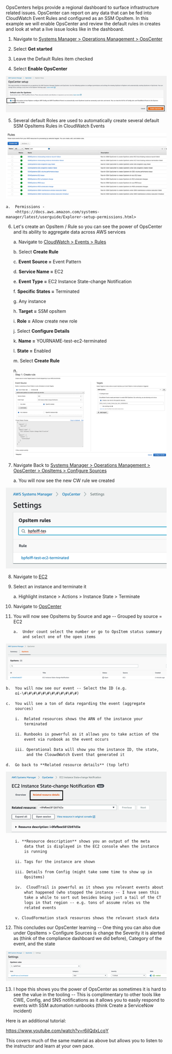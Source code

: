 OpsCenters helps provide a regional dashboard to surface infrastructure
related issues. OpsCenter can report on any data that can be fed into
CloudWatch Event Rules and configured as an SSM OpsItem. In this example
we will enable OpsCenter and review the default rules in creates and
look at what a live issue looks like in the dashboard.

1.  Navigate to [Systems Manager \> Operations Management \>
    OpsCenter](https://console.aws.amazon.com/systems-manager/opsitems)

2.  Select **Get started**

3.  Leave the Default Rules item checked

4.  Select **Enable OpsCenter**

![](./media/image27.png)

5.  Several default Roles are used to automatically create several
    default SSM OpsItems Rules in CloudWatch Events

![](./media/image28.png)

    a.  Permissions -
        <https://docs.aws.amazon.com/systems-manager/latest/userguide/Explorer-setup-permissions.html>

6.  Let's create an OpsItem / Rule so you can see the power of OpsCenter
    and its ability to aggregate data across AWS services

    a.  Navigate to [CloudWatch \> Events \>
        Rules](https://console.aws.amazon.com/cloudwatch/home?region=us-east-1#rules:)

    b.  Select **Create Rule**

    c.  **Event Source =** Event Pattern

    d.  **Service Name =** EC2

    e.  **Event Type =** EC2 Instance State-change Notification

    f.  **Specific States =** Terminated

    g.  Any instance

    h.  **Target =** SSM opsItem

    i.  **Role =** Allow create new role

    j.  Select **Configure Details**

    k.  **Name =** YOURNAME-test-ec2-terminated

    l.  **State =** Enabled

    m.  Select **Create Rule**

    n.  ![](./media/image29.png)

7.  Navigate Back to [Systems Manager \> Operations Management \>
    OpsCenter \> OpsItems \> Configure
    Sources](https://console.aws.amazon.com/systems-manager/explorer/settings?region=us-east-1&source=opscenter)

    a.  You will now see the new CW rule we created

![](./media/image30.png)

8.  Navigate to
    [EC2](https://console.aws.amazon.com/ec2/v2/home?region=us-east-1#Instances:sort=tag:Name)

9.  Select an instance and terminate it

    a.  Highlight instance \> Actions \> Instance State \> Terminate

10. Navigate to
    [OpsCenter](https://console.aws.amazon.com/systems-manager/opsitems/?region=us-east-1#activeTab=REPORTING)

11. You will now see OpsItems by Source and age -- Grouped by source =
    EC2

        a.  Under count select the number or go to OpsItem status summary
            and select one of the open items

![](./media/image31.png)

    b.  You will now see our event -- Select the ID (e.g.
        oi-\#\#\#\#\#\#\#\#\#\#\#\#)

    c.  You will see a ton of data regarding the event (aggregate
        sources)

        i.  Related resources shows the ARN of the instance your
            terminated

        ii. Runbooks is powerful as it allows you to take action of the
            event via runbook as the event occurs

        iii. Operational Data will show you the instance ID, the state,
             and the ClouwdWatch Event that generated it

    d.  Go back to **Related resource details** (top left)

![](./media/image32.png)

        i. **Resource description** shows you an output of the meta
            data that is displayed in the EC2 console when the instance
            is running

        ii. Tags for the instance are shown

        iii. Details from Config (might take some time to show up in
            Opsitems)

        iv.  CloudTrail is powerful as it shows you relevant events about
            what happened (who stopped the instance -- I have seen this
            take a while to sort out besides being just a tail of the CT
            logs in that region -- e.g. tons of assume roles vs the
            related events

        v. CloudFormation stack resources shows the relevant stack data

12. This concludes our OpsCenter learning -- One thing you can also due
    under OpsItems \> Configure Sources is change the Severity it is
    alerted as (think of the compliance dashboard we did before),
    Category of the event, and the state

![](./media/image33.png)

13. I hope this shows you the power of OpsCenter as sometimes it is hard
    to see the value in the tooling -- This is complimentary to other
    tools like CWE, Config, and SNS notifications as it allows you to
    easily respond to events with SSM automation runbooks (think Create
    a ServiceNow incident)

Here is an additional tutorial:

<https://www.youtube.com/watch?v=r6ilQdxLcqY>

This covers much of the same material as above but allows you to listen to the instructor and learn at your own pace.